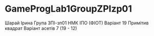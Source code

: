 # GameProgLab1GroupZPIzp01
Шарай Ірина
Група ЗПІ-зп01
НМК ІПО (ФІОТ)
Варіант 19
Примітив квадрат
Варіант асетів 7 (19 - 12)
